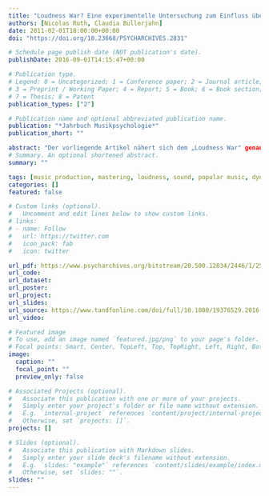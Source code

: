 ```yaml
---
title: "Loudness War? Eine experimentelle Untersuchung zum Einfluss übersteigerter Dynamikkompression auf die Rezeption populärer Musik"
authors: [Nicolas Ruth, Claudia Bullerjahn]
date: 2011-02-01T18:00:00+00:00
doi: "https://doi.org/10.23668/PSYCHARCHIVES.2831"

# Schedule page publish date (NOT publication's date).
publishDate: 2016-09-01T14:15:47+00:00

# Publication type.
# Legend: 0 = Uncategorized; 1 = Conference paper; 2 = Journal article;
# 3 = Preprint / Working Paper; 4 = Report; 5 = Book; 6 = Book section;
# 7 = Thesis; 8 = Patent
publication_types: ["2"]

# Publication name and optional abbreviated publication name.
publication: "*Jahrbuch Musikpsychologie*"
publication_short: ""

abstract: "Der vorliegende Artikel nähert sich dem „Loudness War" genannten Phänomen, also der gesteigerten Dynamikkompression in der Post-Produktion von populärer Musik, und seinen Auswirkungen für die Rezeption. Die zentrale experimentelle Studie in dieser Arbeit beschäftigt sich in einem 2 x 2 Between-Subjects-Design mit der Wahrnehmung und Bewertung von verschiedenen populären Musikstücken. 56 Studierende (M = 22,8 Jahre, 69,6 % weiblich) hörten in zwei Gruppen jeweils die drei gleichen Lieder, davon das zweite oder dritte in einer übersteigerten Dynamikkompression. Als Messinstrument fungierte ein in Anlehnung an Maempel (2001) modifizierter Klanggestaltungsfragebogen sowie das SAM und der PANAS-d-state. Nur der an dritter Stelle präsentierte Song wurde in „lauter", also stark komprimierter Mischung hinsichtlich mehrerer Parameter signifikant schlechter bewertet als in konventioneller Mischung und hinterließ auch eine negativere Gefühlsanmutung."
# Summary. An optional shortened abstract.
summary: ""

tags: [music production, mastering, loudness, sound, popular music, dynamic]
categories: []
featured: false

# Custom links (optional).
#   Uncomment and edit lines below to show custom links.
# links:
# - name: Follow
#   url: https://twitter.com
#   icon_pack: fab
#   icon: twitter

url_pdf: https://www.psycharchives.org/bitstream/20.500.12034/2446/1/25_2015_05_RuthBullerjahn.pdf
url_code:
url_dataset:
url_poster:
url_project:
url_slides:
url_source: https://www.tandfonline.com/doi/full/10.1080/19376529.2016.1155710?scroll=top&needAccess=true
url_video:

# Featured image
# To use, add an image named `featured.jpg/png` to your page's folder.
# Focal points: Smart, Center, TopLeft, Top, TopRight, Left, Right, BottomLeft, Bottom, BottomRight.
image:
  caption: ""
  focal_point: ""
  preview_only: false

# Associated Projects (optional).
#   Associate this publication with one or more of your projects.
#   Simply enter your project's folder or file name without extension.
#   E.g. `internal-project` references `content/project/internal-project/index.md`.
#   Otherwise, set `projects: []`.
projects: []

# Slides (optional).
#   Associate this publication with Markdown slides.
#   Simply enter your slide deck's filename without extension.
#   E.g. `slides: "example"` references `content/slides/example/index.md`.
#   Otherwise, set `slides: ""`.
slides: ""
---
```

